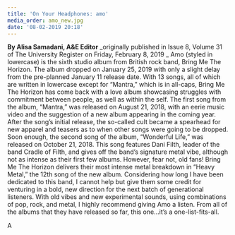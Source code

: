```yaml
---
title: 'On Your Headphones: amo'
media_order: amo_new.jpg
date: '08-02-2019 20:18'
---
```


**By Alisa Samadani, A&E Editor** _originally published in Issue 8, Volume 31 of The University Register on Friday, February 8, 2019
_
Amo (styled in lowercase) is the sixth studio album from British rock band, Bring Me The Horizon. The album dropped on January 25, 2019 with only a slight delay from the pre-planned January 11 release date. With 13 songs, all of which are written in lowercase except for “Mantra,” which is in all-caps, Bring Me The Horizon has come back with a love album showcasing struggles with commitment between people, as well as within the self. The first song from the album, “Mantra,” was released on August 21, 2018, with an eerie music video and the suggestion of a new album appearing in the coming year. After the song’s initial release, the so-called cult became a spearhead for new apparel and teasers as to when other songs were going to be dropped. Soon enough, the second song of the album, “Wonderful Life,” was released on October 21, 2018. This song features Dani Filth, leader of the band Cradle of Filth, and gives off the band’s signature metal vibe, although not as intense as their first few albums. However, fear not, old fans! Bring Me The Horizon delivers their most intense metal breakdown in “Heavy Metal,” the 12th song of the new album. Considering how long I have been dedicated to this band, I cannot help but give them some credit for venturing in a bold, new direction for the next batch of generational listeners. With old vibes and new experimental sounds, using combinations of pop, rock, and metal, I highly recommend giving Amo a listen. From all of the albums that they have released so far, this one...it’s a one-list-fits-all. 

A

